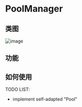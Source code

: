 # PoolManager


## 类图
![image](https://github.com/xukunn1226/PoolManager/blob/master/Images/20191011135925.png)


## 功能

## 如何使用



TODO LIST:
* implement self-adapted "Pool"
 